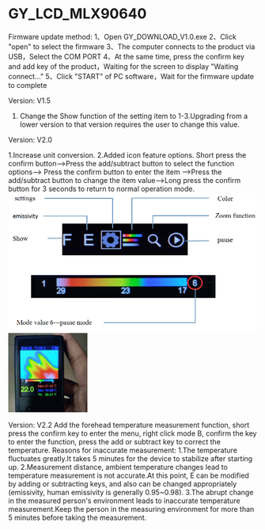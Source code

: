 # GY_LCD_MLX90640
Firmware update method:
1、Open GY_DOWNLOAD_V1.0.exe
2、Click "open" to select the firmware
3、The computer connects to the product via USB，Select the COM PORT
4、At the same time, press the confirm key and add key of the product，Waiting for the screen to display "Waiting connect..."
5、Click "START" of PC software，Wait for the firmware update to complete

Version: V1.5
1. Change the Show function of the setting item to 1-3.Upgrading from a lower version to that version requires the user to change this value.

Version: V2.0

1.Increase unit conversion.
2.Added icon feature options.
  Short press the confirm button-->Press the add/subtract button to select the function options--> Press the confirm button to enter the item
  -->Press the add/subtract button to change the item value-->Long press the confirm button for 3 seconds to return to normal operation mode.
  ![image](https://github.com/GYelectronic/GY_LCD_MLX90640/blob/master/images/function.png)
  ![image](https://github.com/GYelectronic/GY_LCD_MLX90640/blob/master/images/color.gif)
  
  Version: V2.2
Add the forehead temperature measurement function, short press the confirm key to enter the menu, right click mode B, confirm the key to enter the function, press the add or subtract key to correct the temperature.
Reasons for inaccurate measurement:
1.The temperature fluctuates greatly.It takes 5 minutes for the device to stabilize after starting up.
2.Measurement distance, ambient temperature changes lead to temperature measurement is not accurate.At this point, E can be modified by
adding or subtracting keys, and also can be changed appropriately (emissivity, human emissivity is generally 0.95~0.98).
3.The abrupt change in the measured person's environment leads to inaccurate temperature measurement.Keep the person in the measuring environment for more than 5 minutes before taking the measurement.
  
